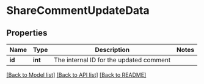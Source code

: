 # ShareCommentUpdateData

## Properties
Name | Type | Description | Notes
------------ | ------------- | ------------- | -------------
**id** | **int** | The internal ID for the updated comment | 

[[Back to Model list]](../README.md#documentation-for-models) [[Back to API list]](../README.md#documentation-for-api-endpoints) [[Back to README]](../README.md)


